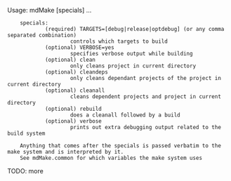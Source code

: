 Usage: mdMake [specials] ...

        specials:
                (required) TARGETS=[debug|release|optdebug] (or any comma separated combination)
                        controls which targets to build
                (optional) VERBOSE=yes
                        specifies verbose output while building
                (optional) clean
                        only cleans project in current directory
                (optional) cleandeps
                        only cleans dependant projects of the project in current directory
                (optional) cleanall
                        cleans dependent projects and project in current directory
                (optional) rebuild
                        does a cleanall followed by a build
                (optional) verbose
                        prints out extra debugging output related to the build system

        Anything that comes after the specials is passed verbatim to the make system and is interpreted by it.
        See mdMake.common for which variables the make system uses

TODO: more
